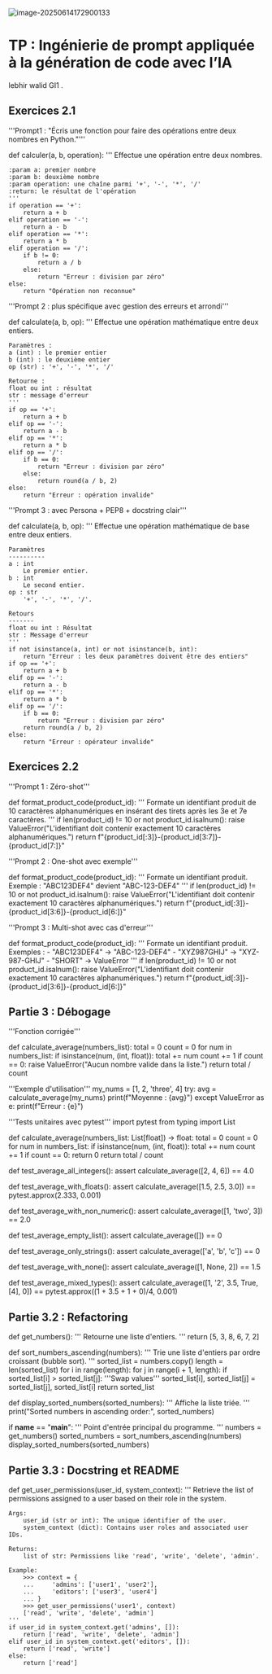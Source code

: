 

![image-20250614172900133](C:\Users\WALID\AppData\Roaming\Typora\typora-user-images\image-20250614172900133.png)



# TP : Ingénierie de prompt appliquée à la génération de code avec l’IA

lebhir walid GI1 . 

## Exercices 2.1

'''Prompt1 : "Écris une fonction pour faire des opérations entre deux nombres en Python."'''

def calculer(a, b, operation):
    '''
    Effectue une opération entre deux nombres.

    :param a: premier nombre
    :param b: deuxième nombre
    :param operation: une chaîne parmi '+', '-', '*', '/'
    :return: le résultat de l'opération
    '''
    if operation == '+':
        return a + b
    elif operation == '-':
        return a - b
    elif operation == '*':
        return a * b
    elif operation == '/':
        if b != 0:
            return a / b
        else:
            return "Erreur : division par zéro"
    else:
        return "Opération non reconnue"

'''Prompt 2 : plus spécifique avec gestion des erreurs et arrondi'''

def calculate(a, b, op):
    '''
    Effectue une opération mathématique entre deux entiers.

    Paramètres :
    a (int) : le premier entier
    b (int) : le deuxième entier
    op (str) : '+', '-', '*', '/'
    
    Retourne :
    float ou int : résultat
    str : message d'erreur
    '''
    if op == '+':
        return a + b
    elif op == '-':
        return a - b
    elif op == '*':
        return a * b
    elif op == '/':
        if b == 0:
            return "Erreur : division par zéro"
        else:
            return round(a / b, 2)
    else:
        return "Erreur : opération invalide"

'''Prompt 3 : avec Persona + PEP8 + docstring clair'''

def calculate(a, b, op):
    '''
    Effectue une opération mathématique de base entre deux entiers.

    Paramètres
    ----------
    a : int
        Le premier entier.
    b : int
        Le second entier.
    op : str
        '+', '-', '*', '/'.
    
    Retours
    -------
    float ou int : Résultat
    str : Message d'erreur
    '''
    if not isinstance(a, int) or not isinstance(b, int):
        return "Erreur : les deux paramètres doivent être des entiers"
    if op == '+':
        return a + b
    elif op == '-':
        return a - b
    elif op == '*':
        return a * b
    elif op == '/':
        if b == 0:
            return "Erreur : division par zéro"
        return round(a / b, 2)
    else:
        return "Erreur : opérateur invalide"

## Exercices 2.2

'''Prompt 1 : Zéro-shot'''

def format_product_code(product_id):
    '''
    Formate un identifiant produit de 10 caractères alphanumériques
    en insérant des tirets après les 3e et 7e caractères.
    '''
    if len(product_id) != 10 or not product_id.isalnum():
        raise ValueError("L'identifiant doit contenir exactement 10 caractères alphanumériques.")
    return f"{product_id[:3]}-{product_id[3:7]}-{product_id[7:]}"

'''Prompt 2 : One-shot avec exemple'''

def format_product_code(product_id):
    '''
    Formate un identifiant produit. Exemple :
    "ABC123DEF4" devient "ABC-123-DEF4"
    '''
    if len(product_id) != 10 or not product_id.isalnum():
        raise ValueError("L'identifiant doit contenir exactement 10 caractères alphanumériques.")
    return f"{product_id[:3]}-{product_id[3:6]}-{product_id[6:]}"

'''Prompt 3 : Multi-shot avec cas d'erreur'''

def format_product_code(product_id):
    '''
    Formate un identifiant produit. Exemples :
    - "ABC123DEF4" → "ABC-123-DEF4"
    - "XYZ987GHIJ" → "XYZ-987-GHIJ"
    - "SHORT" → ValueError
    '''
    if len(product_id) != 10 or not product_id.isalnum():
        raise ValueError("L'identifiant doit contenir exactement 10 caractères alphanumériques.")
    return f"{product_id[:3]}-{product_id[3:6]}-{product_id[6:]}"

## Partie 3 : Débogage

'''Fonction corrigée'''

def calculate_average(numbers_list):
    total = 0
    count = 0
    for num in numbers_list:
        if isinstance(num, (int, float)):
            total += num
            count += 1
    if count == 0:
        raise ValueError("Aucun nombre valide dans la liste.")
    return total / count

'''Exemple d'utilisation'''
my_nums = [1, 2, 'three', 4]
try:
    avg = calculate_average(my_nums)
    print(f"Moyenne : {avg}")
except ValueError as e:
    print(f"Erreur : {e}")

'''Tests unitaires avec pytest'''
import pytest
from typing import List

def calculate_average(numbers_list: List[float]) -> float:
    total = 0
    count = 0
    for num in numbers_list:
        if isinstance(num, (int, float)):
            total += num
            count += 1
    if count == 0:
        return 0
    return total / count

def test_average_all_integers():
    assert calculate_average([2, 4, 6]) == 4.0

def test_average_with_floats():
    assert calculate_average([1.5, 2.5, 3.0]) == pytest.approx(2.333, 0.001)

def test_average_with_non_numeric():
    assert calculate_average([1, 'two', 3]) == 2.0

def test_average_empty_list():
    assert calculate_average([]) == 0

def test_average_only_strings():
    assert calculate_average(['a', 'b', 'c']) == 0

def test_average_with_none():
    assert calculate_average([1, None, 2]) == 1.5

def test_average_mixed_types():
    assert calculate_average([1, '2', 3.5, True, [4], 0]) == pytest.approx((1 + 3.5 + 1 + 0)/4, 0.001)

## Partie 3.2 : Refactoring

def get_numbers():
    '''
    Retourne une liste d'entiers.
    '''
    return [5, 3, 8, 6, 7, 2]

def sort_numbers_ascending(numbers):
    '''
    Trie une liste d'entiers par ordre croissant (bubble sort).
    '''
    sorted_list = numbers.copy()
    length = len(sorted_list)
    for i in range(length):
        for j in range(i + 1, length):
            if sorted_list[i] > sorted_list[j]:
                '''Swap values'''
                sorted_list[i], sorted_list[j] = sorted_list[j], sorted_list[i]
    return sorted_list

def display_sorted_numbers(sorted_numbers):
    '''
    Affiche la liste triée.
    '''
    print("Sorted numbers in ascending order:", sorted_numbers)

if __name__ == "__main__":
    '''
    Point d'entrée principal du programme.
    '''
    numbers = get_numbers()
    sorted_numbers = sort_numbers_ascending(numbers)
    display_sorted_numbers(sorted_numbers)

## Partie 3.3 : Docstring et README

def get_user_permissions(user_id, system_context):
    '''
    Retrieve the list of permissions assigned to a user based on their role in the system.

    Args:
        user_id (str or int): The unique identifier of the user.
        system_context (dict): Contains user roles and associated user IDs.
    
    Returns:
        list of str: Permissions like 'read', 'write', 'delete', 'admin'.
    
    Example:
        >>> context = {
        ...     'admins': ['user1', 'user2'],
        ...     'editors': ['user3', 'user4']
        ... }
        >>> get_user_permissions('user1', context)
        ['read', 'write', 'delete', 'admin']
    '''
    if user_id in system_context.get('admins', []):
        return ['read', 'write', 'delete', 'admin']
    elif user_id in system_context.get('editors', []):
        return ['read', 'write']
    else:
        return ['read']